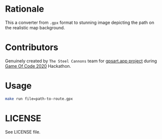 # Rationale
This a converter from `.gpx` format to stunning image depicting the path on the realistic map background.

# Contributors
Genuinely created by `The Steel Cannons` team for [gpsart.app project](https://gpsart.app) during [Game Of Code 2020](https://gameofcode.eu) Hackathon.

# Usage
```bash
make run file=path-to-route.gpx
```

# LICENSE
See LICENSE file.
